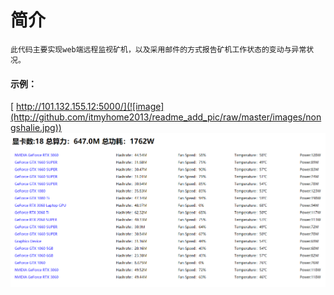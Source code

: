 # 简介
    此代码主要实现web端远程监视矿机，以及采用邮件的方式报告矿机工作状态的变动与异常状况。
#### 示例：
   [ http://101.132.155.12:5000/](![image](http://github.com/itmyhome2013/readme_add_pic/raw/master/images/nongshalie.jpg))
![Image text](https://github.com/zhaokun0/minner/blob/master/IMG/web.png)
